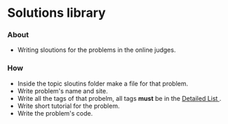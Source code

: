 # Solutions library 

### About
- Writing sloutions for the problems in the online judges.

### How
* Inside the topic sloutins folder make a file for that problem.
* Write problem's name and site.
* Write all the tags of that probelm, all tags **must** be in the [Detailed List
](https://github.com/basmaashouur/Competitive-Programming/blob/master/Knowledge-Phase/Detailed-list).
* Write short tutorial for the problem.
* Write the problem's code.
